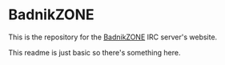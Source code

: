 BadnikZONE
=======================

This is the repository for the [BadnikZONE](http://badnik.zone) IRC server's
website.

This readme is just basic so there's something here.

